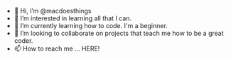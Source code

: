 - 👋 Hi, I’m @macdoesthings
- 👀 I’m interested in learning all that I can.
- 🌱 I’m currently learning how to code. I'm a beginner.
- 💞️ I’m looking to collaborate on projects that teach me how to be a great coder.
- 📫 How to reach me ... HERE!

<!---
macdoesthings/macdoesthings is a ✨ special ✨ repository because its `README.md` (this file) appears on your GitHub profile.
You can click the Preview link to take a look at your changes.
--->
